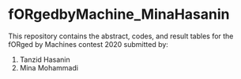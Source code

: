 # fORgedbyMachine_MinaHasanin
This repository contains the abstract, codes, and result tables for the fORged by Machines contest 2020 submitted by:
1. Tanzid Hasanin
2. Mina Mohammadi
